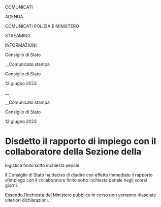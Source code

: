 COMUNICATI

AGENDA

COMUNICATI POLIZIA E MINISTERO

STREAMING

INFORMAZIONI

Consiglio di Stato  

__Comunicato stampa

Consiglio di Stato  

12 giugno 2023

__

__Comunicato stampa

Consiglio di Stato  

12 giugno 2023

# Disdetto il rapporto di impiego con il collaboratore della Sezione della
logistica finito sotto inchiesta penale

  

Il Consiglio di Stato ha deciso di disdire con effetto immediato il rapporto
d’impiego con il collaboratore finito sotto inchiesta penale negli scorsi
giorni.

Essendo l’inchiesta del Ministero pubblico in corso non verranno rilasciate
ulteriori dichiarazioni.

